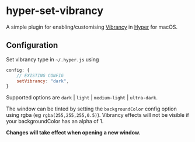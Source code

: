 # hyper-set-vibrancy

A simple plugin for enabling/customising [Vibrancy](https://www.electronjs.org/docs/api/browser-window#winsetvibrancytype-macos) in [Hyper](https://hyper.is/) for macOS.

## Configuration

Set vibrancy type in `~/.hyper.js` using

```js
config: {
    // EXISTING CONFIG
    setVibrancy: "dark",
}
```

Supported options are `dark` | `light` | `medium-light` | `ultra-dark`.

The window can be tinted by setting the `backgroundColor` config option using rgba (eg `rgba(255,255,255,0.5)`). Vibrancy effects will not be visible if your backgroundColor has an alpha of 1.

**Changes will take effect when opening a new window.**
